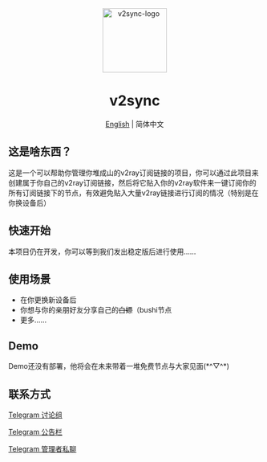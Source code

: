 <div align="center">
<img src='https://cdn.jsdelivr.net/gh/ShiroNekoWorks/v2sync@master/assets/favicon.png' width='128px' title='v2sync-logo'></img><br>

# v2sync

[English](https://github.com/v2sync/v2sync/blob/master/README.md) | 简体中文
</div>

## 这是啥东西？

这是一个可以帮助你管理你堆成山的v2ray订阅链接的项目，你可以通过此项目来创建属于你自己的v2ray订阅链接，然后将它贴入你的v2ray软件来一键订阅你的所有订阅链接下的节点，有效避免贴入大量v2ray链接进行订阅的情况（特别是在你换设备后）

## 快速开始

本项目仍在开发，你可以等到我们发出稳定版后进行使用……

## 使用场景

- 在你更换新设备后
- 你想与你的亲朋好友分享自己的~~白嫖~~（bushi节点
- 更多……

## Demo

Demo还没有部署，他将会在未来带着一堆免费节点与大家见面(\*^▽^\*)

## 联系方式

[Telegram 讨论组](https://t.me/v2sync_discussion)

[Telegram 公告栏](https://t.me/v2sync_announcement)

[Telegram 管理者私聊](https://t.me/ShiroNekoWorks)